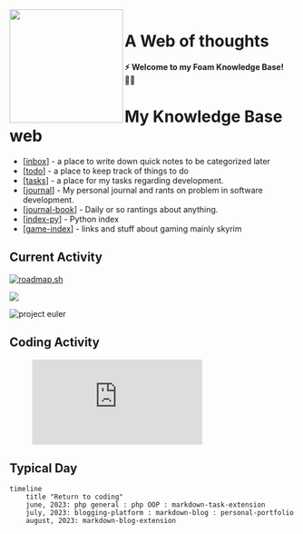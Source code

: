 <img src="attachments/logo.png" width=200 align="left">

# A Web of thoughts

**⚡ Welcome to my Foam Knowledge Base! 👨‍💻**

# My Knowledge Base web

- [[inbox]] - a place to write down quick notes to be categorized later
- [[todo]] - a place to keep track of things to do
- [[tasks]] - a place for my tasks regarding development.
- [[journal]] - My personal journal and rants on problem in software development.
- [[journal-book]] - Daily or so rantings about anything.
- [[index-py]] - Python index
- [[game-index]] - links and stuff about gaming mainly skyrim 

## Current Activity

[![roadmap.sh](https://api.roadmap.sh/v1-badge/wide/6480671d40cee644b288e84b?variant=dark)](https://roadmap.sh)

<a href="https://www.codewars.com/users/voiceinthedark/"><img src='https://www.codewars.com/users/voiceinthedark/badges/large'></a>

![project euler](https://projecteuler.net/profile/voiceinthedark.png)

## Coding Activity
<figure><embed src="https://wakatime.com/share/@9bdfcd03-4538-464c-86ab-3fb8cf66f7b6/7f8bf86a-6b83-4e15-b143-ecbccb2b6920.svg"></embed></figure>

## Typical Day 
```mermaid
timeline
    title "Return to coding"
    june, 2023: php general : php OOP : markdown-task-extension
    july, 2023: blogging-platform : markdown-blog : personal-portfolio
    august, 2023: markdown-blog-extension
```
[//begin]: # "Autogenerated link references for markdown compatibility"
[inbox]: inbox "Inbox"
[todo]: todo "Todo"
[tasks]: notes-development/tasks "Tasks"
[journal]: notes-development/journal "Development Journal"
[journal-book]: journal/journal-book "Journal Book"
[index-py]: notes-development/python/index-py "Python index"
[game-index]: gaming-stuff/game-index "Gaming index"
[//end]: # "Autogenerated link references"